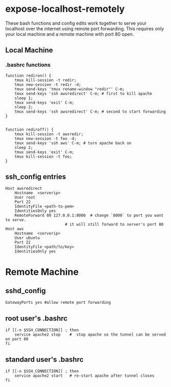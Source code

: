 # expose-localhost-remotely



 These bash functions and config edits work together
 to serve your localhost over the internet using
 remote port forwarding. This requires only your 
 local machine and a remote machine with port 80 open.



## Local Machine  
### .bashrc functions
```
function rediron() {
	tmux kill-session -t redir;
	tmux new-session -t redir -d;
	tmux send-keys 'tmux rename-window "redir"' C-m; 
	tmux send-keys 'ssh awsredirect' C-m; # first to kill apache
	sleep 1;
	tmux send-keys 'exit' C-m; 
	sleep 2;
	tmux send-keys 'ssh awsredirect' C-m; # second to start forwarding
}


function rediroff() {
	tmux kill-session -t awsredir;
	tmux new-session -t foo -d;
	tmux send-keys 'ssh aws' C-m; # turn apache back on
	sleep 2;
	tmux send-keys 'exit' C-m;
	tmux kill-session -t foo;
}
```

## ssh_config entries
```
Host awsredirect
    Hostname  <serverip>
    User root
    Port 22
    IdentityFile <path-to-pem>
    IdentitiesOnly yes 
    RemoteForward 80 127.0.0.1:8000  # change `8000` to port you want to serve.
    			  	      # it will still forward to server's port 80                     
Host aws
    Hostname  <serverip>
    User ubuntu
    Port 22
    IdentityFile <path/to/key>
    IdentitiesOnly yes 
```


#  Remote Machine
## sshd_config
`GatewayPorts yes #allow remote port forwarding`

## root user's .bashrc
```
if [[-n $SSH_CONNECTION]] ; then
	service apache2 stop    #  stop apache so the tunnel can be served on port 80
fi
```

## standard user's .bashrc
```
if [[-n $SSH_CONNECTION]] ; then
	service apache2 start   # re-start apache after tunnel closes
fi
```

